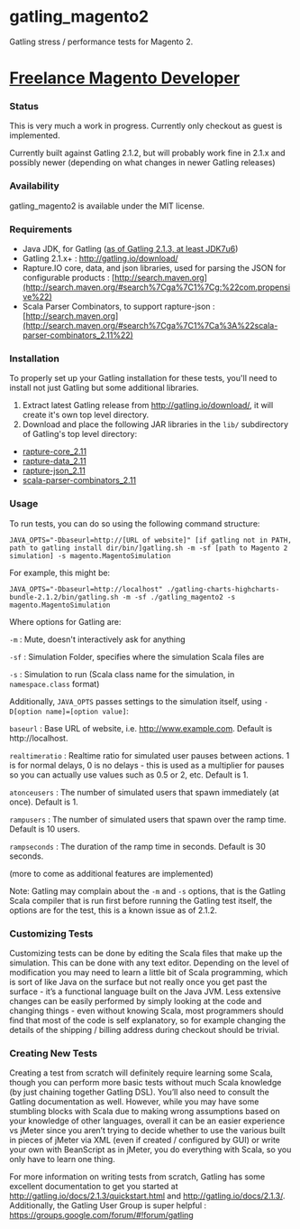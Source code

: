# gatling_magento2
Gatling stress / performance tests for Magento 2.
# [Freelance Magento Developer](https://www.phpfreelanceprogrammer.com/magento-programmer.html)
### Status
This is very much a work in progress. Currently only checkout as guest is implemented.

Currently built against Gatling 2.1.2, but will probably work fine in 2.1.x and possibly newer (depending on what changes in newer Gatling releases)

### Availability
gatling_magento2 is available under the MIT license.

### Requirements
* Java JDK, for Gatling ([as of Gatling 2.1.3, at least JDK7u6](http://gatling.io/docs/2.1.3/quickstart.html#installing))
* Gatling 2.1.x+ : http://gatling.io/download/ 
* Rapture.IO core, data, and json libraries, used for parsing the JSON for configurable products : [http://search.maven.org](http://search.maven.org/#search%7Cga%7C1%7Cg:%22com.propensive%22)
* Scala Parser Combinators, to support rapture-json : [http://search.maven.org](http://search.maven.org/#search%7Cga%7C1%7Ca%3A%22scala-parser-combinators_2.11%22)

### Installation
To properly set up your Gatling installation for these tests, you'll need to install not just Gatling but some additional libraries.

1. Extract latest Gatling release from http://gatling.io/download/, it will create it's own top level directory.
2. Download and place the following JAR libraries in the `lib/` subdirectory of Gatling's top level directory:
  * [rapture-core_2.11](http://search.maven.org/#search|ga|1|a%3A%22rapture-core_2.11%22)
  * [rapture-data_2.11](http://search.maven.org/#search|ga|1|a%3A%22rapture-data_2.11%22)
  * [rapture-json_2.11](http://search.maven.org/#search|ga|1|a%3A%22rapture-json_2.11%22)
  * [scala-parser-combinators_2.11](http://search.maven.org/#search|ga|1|a%3A%22scala-parser-combinators_2.11%22)
  
### Usage
To run tests, you can do so using the following command structure:
```
JAVA_OPTS="-Dbaseurl=http://[URL of website]" [if gatling not in PATH, path to gatling install dir/bin/]gatling.sh -m -sf [path to Magento 2 simulation] -s magento.MagentoSimulation
```
For example, this might be:
```
JAVA_OPTS="-Dbaseurl=http://localhost" ./gatling-charts-highcharts-bundle-2.1.2/bin/gatling.sh -m -sf ./gatling_magento2 -s magento.MagentoSimulation
```

Where options for Gatling are:

`-m` : Mute, doesn't interactively ask for anything

`-sf` : Simulation Folder, specifies where the simulation Scala files are

`-s` : Simulation to run (Scala class name for the simulation, in `namespace.class` format)

Additionally, `JAVA_OPTS` passes settings to the simulation itself, using `-D[option name]=[option value]`:

`baseurl` : Base URL of website, i.e. http://www.example.com. Default is http://localhost.

`realtimeratio` : Realtime ratio for simulated user pauses between actions. 1 is for normal delays, 0 is no delays - this is used as a multiplier for pauses so you can actually use values such as 0.5 or 2, etc. Default is 1.

`atonceusers` : The number of simulated users that spawn immediately (at once). Default is 1.

`rampusers` : The number of simulated users that spawn over the ramp time. Default is 10 users.

`rampseconds` : The duration of the ramp time in seconds. Default is 30 seconds.

(more to come as additional features are implemented)

Note: Gatling may complain about the `-m` and `-s` options, that is the Gatling Scala compiler that is run first before running the Gatling test itself, the options are for the test, this is a known issue as of 2.1.2.

### Customizing Tests
Customizing tests can be done by editing the Scala files that make up the simulation. This can be done with any text editor. Depending on the level of modification you may need to learn a little bit of Scala programming, which is sort of like Java on the surface but not really once you get past the surface - it’s a functional language built on the Java JVM. Less extensive changes can be easily performed by simply looking at the code and changing things - even without knowing Scala, most programmers should find that most of the code is self explanatory, so for example changing the details of the shipping / billing address during checkout should be trivial.

### Creating New Tests
Creating a test from scratch will definitely require learning some Scala, though you can perform more basic tests without much Scala knowledge (by just chaining together Gatling DSL). You’ll also need to consult the Gatling documentation as well. However, while you may have some stumbling blocks with Scala due to making wrong assumptions based on your knowledge of other languages, overall it can be an easier experience vs jMeter since you aren’t trying to decide whether to use the various built in pieces of jMeter via XML (even if created / configured by GUI) or write your own with BeanScript as in jMeter, you do everything with Scala, so you only have to learn one thing.

For more information on writing tests from scratch, Gatling has some excellent documentation to get you started at http://gatling.io/docs/2.1.3/quickstart.html and http://gatling.io/docs/2.1.3/. Additionally, the Gatling User Group is super helpful : https://groups.google.com/forum/#!forum/gatling
